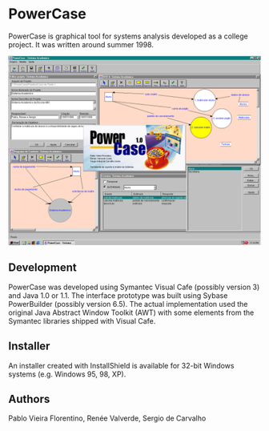 # PowerCase

PowerCase is graphical tool for systems analysis developed as a college project. It was written around summer 1998.

![alt text](PowerCase.png "screenshot")

## Development

PowerCase was developed using Symantec Visual Cafe (possibly version 3) and Java 1.0 or 1.1. The interface prototype was built using Sybase PowerBuilder (possibly version 6.5). The actual implementation used the original Java Abstract Window Toolkit (AWT) with some elements from the Symantec libraries shipped with Visual Cafe.

## Installer

An installer created with InstallShield is available for 32-bit Windows systems (e.g. Windows 95, 98, XP).

## Authors

Pablo Vieira Florentino, Renée Valverde, Sergio de Carvalho